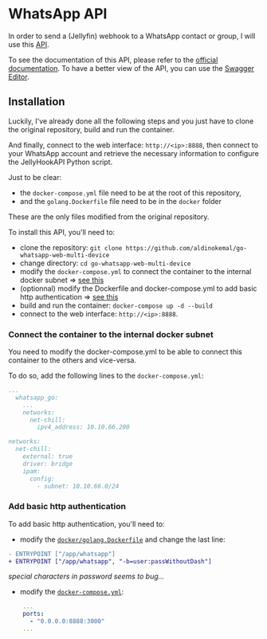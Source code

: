 # WhatsApp API

In order to send a (Jellyfin) webhook to a WhatsApp contact or group, I will use this [API](https://github.com/aldinokemal/go-whatsapp-web-multidevice).

To see the documentation of this API, please refer to the [official documentation](https://github.com/aldinokemal/go-whatsapp-web-multidevice/blob/main/docs/openapi.yaml).
To have a better view of the API, you can use the [Swagger Editor](https://editor.swagger.io/?url=https://raw.githubusercontent.com/aldinokemal/go-whatsapp-web-multidevice/main/docs/openapi.yaml).

## Installation

Luckily, I've already done all the following steps and you just have to clone the original repository, build and run the container.

And finally, connect to the web interface: `http://<ip>:8888`, then connect to your WhatsApp account and retrieve the necessary information to configure the JellyHookAPI Python script.

Just to be clear:

- the `docker-compose.yml` file need to be at the root of this repository,
- and the `golang.Dockerfile` file need to be in the `docker` folder

These are the only files modified from the original repository.

To install this API, you'll need to:

- clone the repository: `git clone https://github.com/aldinokemal/go-whatsapp-web-multi-device`
- change directory: `cd go-whatsapp-web-multi-device`
- modify the `docker-compose.yml` to connect the container to the internal docker subnet => [see this](#connect-the-container-to-the-internal-docker-subnet)
- (optionnal) modify the Dockerfile and docker-compose.yml to add basic http authentication => [see this](#add-basic-http-authentication)
- build and run the container: `docker-compose up -d --build`
- connect to the web interface: `http://<ip>:8888`.

### Connect the container to the internal docker subnet

You need to modify the docker-compose.yml to be able to connect this container to the others and vice-versa.

To do so, add the following lines to the `docker-compose.yml`:

```yml
...
  whatsapp_go:
    ...
    networks:
      net-chill:
        ipv4_address: 10.10.66.200

networks:
  net-chill:
    external: true
    driver: bridge
    ipam:
      config:
        - subnet: 10.10.66.0/24
```

### Add basic http authentication

To add basic http authentication, you'll need to:

- modify the [`docker/golang.Dockerfile`](golang.Dockerfile) and change the last line:

```diff
- ENTRYPOINT ["/app/whatsapp"]
+ ENTRYPOINT ["/app/whatsapp", "-b=user:passWithoutDash"]
```

*special characters in password seems to bug...*

- modify the [`docker-compose.yml`](docker-compose.yml):

```yml
    ...
    ports:
      - "0.0.0.0:8888:3000"
    ...
```

